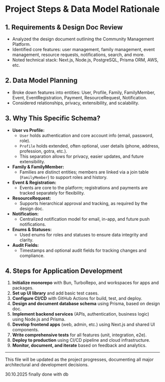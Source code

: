 # Project Steps & Data Model Rationale

## 1. Requirements & Design Doc Review

- Analyzed the design document outlining the Community Management Platform.
- Identified core features: user management, family management, event management, resource requests, notifications, search, and more.
- Noted technical stack: Next.js, Node.js, PostgreSQL, Prisma ORM, AWS, etc.

## 2. Data Model Planning

- Broke down features into entities: User, Profile, Family, FamilyMember, Event, EventRegistration, Payment, ResourceRequest, Notification.
- Considered relationships, privacy, extensibility, and scalability.

## 3. Why This Specific Schema?

- **User vs Profile:**
  - `User` holds authentication and core account info (email, password, role).
  - `Profile` holds extended, often optional, user details (phone, address, profession, gotra, etc.).
  - This separation allows for privacy, easier updates, and future extensibility.
- **Family & FamilyMember:**
  - Families are distinct entities; members are linked via a join table (`FamilyMember`) to support roles and history.
- **Event & Registration:**
  - Events are core to the platform; registrations and payments are tracked separately for flexibility.
- **ResourceRequest:**
  - Supports hierarchical approval and tracking, as required by the design doc.
- **Notification:**
  - Centralized notification model for email, in-app, and future push notifications.
- **Enums & Statuses:**
  - Used enums for roles and statuses to ensure data integrity and clarity.
- **Audit Fields:**
  - Timestamps and optional audit fields for tracking changes and compliance.

## 4. Steps for Application Development

1. **Initialize monorepo** with Bun, TurboRepo, and workspaces for apps and packages.
2. **Set up UI library** and add basic test cases.
3. **Configure CI/CD** with GitHub Actions for build, test, and deploy.
4. **Design and document database schema** using Prisma, based on design doc.
5. **Implement backend services** (APIs, authentication, business logic) using Node.js and Prisma.
6. **Develop frontend apps** (web, admin, etc.) using Next.js and shared UI components.
7. **Write comprehensive tests** for all features (unit, integration, e2e).
8. **Deploy to production** using CI/CD pipeline and cloud infrastructure.
9. **Monitor, document, and iterate** based on feedback and analytics.

---

This file will be updated as the project progresses, documenting all major architectural and development decisions.

30.10.2025
finally done with db
